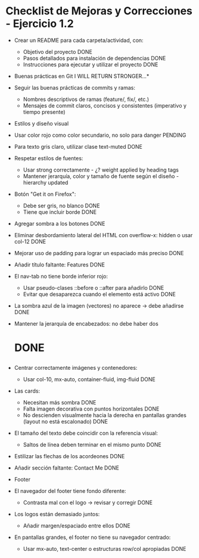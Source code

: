 # Checklist de Mejoras y Correcciones - Ejercicio 1.2

* Crear un README para cada carpeta/actividad, con:
    * Objetivo del proyecto DONE
    * Pasos detallados para instalación de dependencias DONE
    * Instrucciones para ejecutar y utilizar el proyecto DONE
* Buenas prácticas en Git I WILL RETURN STRONGER…*
* Seguir las buenas prácticas de commits y ramas:
    * Nombres descriptivos de ramas (feature/, fix/, etc.)
    * Mensajes de commit claros, concisos y consistentes (imperativo y tiempo presente)

* Estilos y diseño visual
* Usar color rojo como color secundario, no solo para danger PENDING
* Para texto gris claro, utilizar clase text-muted DONE
* Respetar estilos de fuentes:
    * Usar strong correctamente - ¿? weight applied by heading tags
    * Mantener jerarquía, color y tamaño de fuente según el diseño - hierarchy updated
* Botón "Get it on Firefox":
    * Debe ser gris, no blanco DONE
    * Tiene que incluir borde DONE
* Agregar sombra a los botones DONE
* Eliminar desbordamiento lateral del HTML con overflow-x: hidden o usar col-12 DONE
* Mejorar uso de padding para lograr un espaciado más preciso DONE
* Añadir título faltante: Features DONE
* El nav-tab no tiene borde inferior rojo: 
    * Usar pseudo-clases ::before o ::after para añadirlo DONE
    * Evitar que desaparezca cuando el elemento está activo DONE
* La sombra azul de la imagen (vectores) no aparece → debe añadirse DONE
* Mantener la jerarquía de encabezados: no debe haber dos <h1> DONE
* Centrar correctamente imágenes y contenedores:
    * Usar col-10, mx-auto, container-fluid, img-fluid DONE
* Las cards:
    * Necesitan más sombra DONE
    * Falta imagen decorativa con puntos horizontales DONE
    * No descienden visualmente hacia la derecha en pantallas grandes (layout no está escalonado) DONE
* El tamaño del texto debe coincidir con la referencia visual:
    * Saltos de línea deben terminar en el mismo punto DONE
* Estilizar las flechas de los acordeones DONE
* Añadir sección faltante: Contact Me DONE

* Footer
* El navegador del footer tiene fondo diferente:
    * Contrasta mal con el logo → revisar y corregir DONE
* Los logos están demasiado juntos:
    * Añadir margen/espaciado entre ellos DONE
* En pantallas grandes, el footer no tiene su navegador centrado: 
    * Usar mx-auto, text-center o estructuras row/col apropiadas DONE